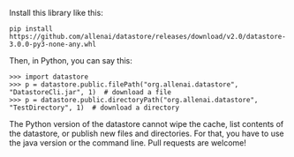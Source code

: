Install this library like this:
```
pip install https://github.com/allenai/datastore/releases/download/v2.0/datastore-3.0.0-py3-none-any.whl
```

Then, in Python, you can say this:
```
>>> import datastore
>>> p = datastore.public.filePath("org.allenai.datastore", "DatastoreCli.jar", 1)  # download a file
>>> p = datastore.public.directoryPath("org.allenai.datastore", "TestDirectory", 1)  # download a directory
```

The Python version of the datastore cannot wipe the cache, list contents of the datastore, or
publish new files and directories. For that, you have to use the java version or the command line.
Pull requests are welcome!

